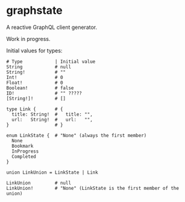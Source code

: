 # graphstate

A reactive GraphQL client generator.

Work in progress.

Initial values for types:

```gql
# Type            | Initial value
String            # null
String!           # ""
Int!              # 0
Float!            # 0
Boolean!          # false
ID!               # "" ?????
[String!]!        # []

type Link {       # {
  title: String!  #   title: "",
  url:   String!  #   url:   "",
}                 # }

enum LinkState {  # "None" (always the first member)
  None
  Bookmark
  InProgress
  Completed
}

union LinkUnion = LinkState | Link

LinkUnion         # null
LinkUnion!        # "None" (LinkState is the first member of the union)
```